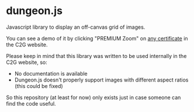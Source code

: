 # dungeon.js
Javascript library to display an off-canvas grid of images.

You can see a demo of it by clicking "PREMIUM Zoom" on [any certificate](https://c2gra.de/c/230677633) in the C2G website.

Please keep in mind that this library was written to be used internally in the C2G website, so:
- No documentation is available
- Dungeon.js doesn't properly support images with different aspect ratios (this could be fixed)

So this repository (at least for now) only exists just in case someone can find the code useful.